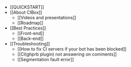 
* [[QUICKSTART]]
* [[About CIBox]]
  * [[Videos and presentations]]
  * [[Roadmap]]
* [[Best Practices]]
  * [[Front-end]]
  * [[Back-end]]
* [[Troubleshooting]]
  * [[How to fix CI servers if your bot has been blocked]]
  * [[CI(ghprb plugin) not answering on comments]]
  * [[Segmentation fault error]]